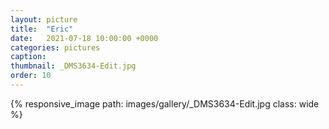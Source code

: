 ```yaml
---
layout: picture
title:  "Eric"
date:   2021-07-18 10:00:00 +0000
categories: pictures
caption: 
thumbnail: _DMS3634-Edit.jpg
order: 10
---
```

{% responsive_image path: images/gallery/_DMS3634-Edit.jpg class: wide %}

